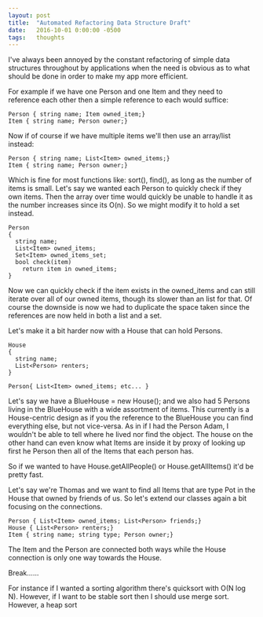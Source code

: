 ```yaml
---
layout: post
title:  "Automated Refactoring Data Structure Draft"
date:   2016-10-01 0:00:00 -0500
tags:   thoughts
---
```


I've always been annoyed by the constant refactoring of simple data structures throughout by applications when the need is obvious as to what should be done in order to make my app more efficient.

For example if we have one Person and one Item and they need to reference each other then a simple reference to each would suffice:

```
Person { string name; Item owned_item;}
Item { string name; Person owner;}
```

Now if of course if we have multiple items we'll then use an array/list instead:

```
Person { string name; List<Item> owned_items;}
Item { string name; Person owner;}
```
Which is fine for most functions like: sort(), find(), as long as the number of items is small. Let's say we wanted each Person to quickly check if they own items. Then the array over time would quickly be unable to handle it as the number increases since its O(n). So we might modify it to hold a set instead.
```
Person
{
  string name;
  List<Item> owned_items;
  Set<Item> owned_items_set;
  bool check(item)
    return item in owned_items;
}
```
Now we can quickly check if the item exists in the owned_items and can still iterate over all of our owned items, though its slower than an list for that. Of course the downside is now we had to duplicate the space taken since the references are now held in both a list and a set.

Let's make it a bit harder now with a House that can hold Persons.
```
House
{
  string name;
  List<Person> renters;
}

Person{ List<Item> owned_items; etc... }
```
Let's say we have a BlueHouse = new House(); and we also had 5 Persons living in the BlueHouse with a wide assortment of items. This currently is a House-centric design as if you the reference to the BlueHouse you can find everything else, but not vice-versa. As in if I had the Person Adam, I wouldn't be able to tell where he lived nor find the object. The house on the other hand can even know what Items are inside it by proxy of looking up first he Person then all of the Items that each person has.

So if we wanted to have House.getAllPeople() or House.getAllItems() it'd be pretty fast.

Let's say we're Thomas and we want to find all Items that are type Pot in the House that owned by friends of us. So let's extend our classes again a bit focusing on the connections.
```
Person { List<Item> owned_items; List<Person> friends;}
House { List<Person> renters;}
Item { string name; string type; Person owner;}
```
The Item and the Person are connected both ways while the House connection is only one way towards the House.


















Break......

For instance if I wanted a sorting algorithm there's quicksort with O(N log N). However, if I want to be stable sort then I should use  merge sort. However, a heap sort
